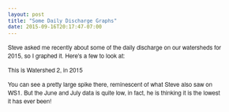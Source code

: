 ```yaml
---
layout: post
title: "Some Daily Discharge Graphs"
date: 2015-09-16T20:17:47-07:00
---
```


Steve asked me recently about some of the daily discharge on our watersheds for 2015, so I graphed it. Here's a few to look at:

<head>
<script src="https://cdnjs.cloudflare.com/ajax/libs/d3/3.5.6/d3.min.js" charset="utf-8"></script>
  <script src="http://labratrevenge.com/d3-tip/javascripts/d3.tip.v0.6.3.js"></script>
</head>
<style>
  body {
  font-family: 'Helvetica Neue', Helvetica, sans-serif;
  font-size: 12px;
  font-style: normal;
}
  
 path { 
  stroke: red;
  stroke-width: 2.5;
  fill: none;
}

.axis path,
.axis line {
  fill: none;
  stroke: #black;
  shape-rendering: crispEdges;
}

.line {
  fill: none;
  stroke: purple;
  shape-rendering: crispEdges;
}
</style>
<body>
<p> This is Watershed 2, in 2015</p>
  <script>
      var margin = {
      top: 20,
      right: 20,
      bottom: 30,
      left: 50
    },
    width = 700 - margin.left - margin.right,
    height = 400 - margin.top - margin.bottom;

  var format = d3.time.format("%Y-%m-%d");

  var date_format = d3.time.format("%d %b");

  var x = d3.time.scale()
    .range([0, width]);

  var y = d3.scale.linear()
    .range([height, 0]);

  var xAxis = d3.svg.axis()
    .scale(x)
    .orient("bottom")
    .tickFormat(date_format);

  var yAxis = d3.svg.axis()
    .scale(y)
    .orient("left");

  var valueline = d3.svg.line()
    .interpolate("basis")
    .x(function(d) {
      return x(d.MyDate);
    })
    .y(function(d) {
      return y(d.Mean_Q);
    });


  var svg = d3.select("body").append("svg")
    .attr("width", width + margin.left + margin.right)
    .attr("height", height + margin.top + margin.bottom)
    .append("g")
    .attr("transform", "translate(" + margin.left + "," + margin.top + ")");

  d3.csv("https://raw.githubusercontent.com/dataRonin/weir2k/master/GSWS02_2015_daily.csv",
    function(d) {
      return {
        Sitecode: d.STCODE,
        Format: d.FORMAT,
        Wateryear: d.WATERYEAR,
        MyDate: format.parse(d.DATE),
        Mean_Q: +d.MEAN_Q,
        Max_Q: +d.MAX_Q,
        Min_Q: +d.MIN_Q,
      };
    },
    function(error, rows) {
      rows.forEach(function(d) {
        x.domain(d3.extent(rows, function(d) {
          return d.MyDate;
        }));
        y.domain(d3.extent(rows, function(d) {
          return d.Mean_Q;
        }));
        
        svg.append("g")
          .attr("class", "x axis")
          .attr("transform", "translate(0," + height + ")")
          .call(xAxis);

        svg.append("g")
          .attr("class", "y axis")
          .call(yAxis)
          .append("text")
          .attr("transform", "rotate(-90)")
          .attr("y", 20)
          .attr("dy", ".71em")
          .style("text-anchor", "end")
          .text("Mean Q, cfs");

        svg.append("path")
          .attr("class", "line")
          .attr("d", valueline(rows));
      });
    });
  </script>
</body>

You can see a pretty large spike there, reminescent of what Steve also saw on WS1. But the June and July data is quite low, in fact, he is thinking it is the lowest it has ever been!

